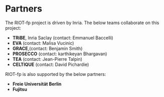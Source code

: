 # Partners 

The RIOT-fp project is driven by Inria. The below teams collaborate on this project:

- **TRiBE**, Inria Saclay (contact: Emmanuel Baccelli)
- **EVA** (contact: Malisa Vucinic)
- **GRACE**,(contact: Benjamin Smith)
- **PROSECCO** (contact: karthikeyan Bhargavan)
- **TEA** (contact: Jean-Pierre Talpin)
- **CELTIQUE** (contact: David Pichardie)

RIOT-fp is also supported by the below partners:

- **Freie Universität Berlin**
- **Fujitsu**
